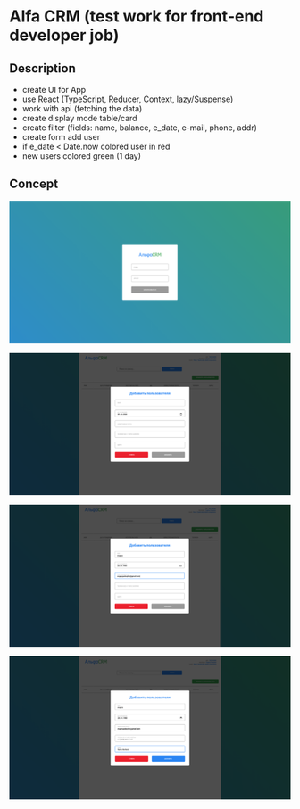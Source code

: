# Alfa CRM (test work for front-end developer job)

## Description

-   create UI for App
-   use React (TypeScript, Reducer, Context, lazy/Suspense)
-   work with api (fetching the data)
-   create display mode table/card
-   create filter (fields: name, balance, e_date, e-mail, phone, addr)
-   create form add user
-   if e_date < Date.now colored user in red
-   new users colored green (1 day)

## Concept

![image](./preview/1.png)

![image](./preview/2.png)

![image](./preview/3.png)

![image](./preview/4.png)
